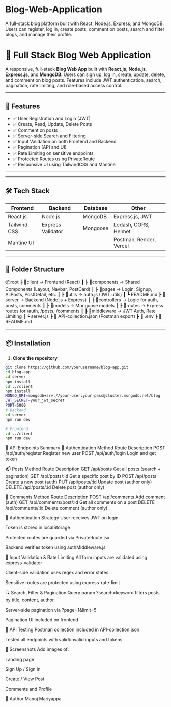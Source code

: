 # Blog-Web-Application
A full-stack blog platform built with React, Node.js, Express, and MongoDB. Users can register, log in, create posts, comment on posts, search and filter blogs, and manage their profile.

# 📝 Full Stack Blog Web Application

A responsive, full-stack **Blog Web App** built with **React.js**, **Node.js**, **Express.js**, and **MongoDB**. Users can sign up, log in, create, update, delete, and comment on blog posts. Features include JWT authentication, search, pagination, rate limiting, and role-based access control.

---

## 🌟 Features

- ✅ User Registration and Login (JWT)
- ✅ Create, Read, Update, Delete Posts
- ✅ Comment on posts
- ✅ Server-side Search and Filtering
- ✅ Input Validation on both Frontend and Backend
- ✅ Pagination (API and UI)
- ✅ Rate Limiting on sensitive endpoints
- ✅ Protected Routes using PrivateRoute
- ✅ Responsive UI using TailwindCSS and Mantine

---


---

## 🛠️ Tech Stack

| Frontend        | Backend            | Database   | Other                 |
|-----------------|--------------------|------------|------------------------|
| React.js        | Node.js            | MongoDB    | Express.js, JWT        |
| Tailwind CSS    | Express Validator  | Mongoose   | Lodash, CORS, Helmet   |
| Mantine UI      |                   |            | Postman, Render, Vercel|

---

## 🧠 Folder Structure

📦root
┣ 📂client → Frontend (React)
┃ ┣ 📂components → Shared Components (Layout, Navbar, PostCard)
┃ ┣ 📂pages → Login, Signup, AllPosts, PostDetail, etc.
┃ ┣ 📂utils → auth.js (JWT utils)
┃ ┗ README.md
┣ 📂server → Backend (Node.js + Express)
┃ ┣ 📂controllers → Logic for auth, posts, comments
┃ ┣ 📂models → Mongoose models
┃ ┣ 📂routes → Express routes for /auth, /posts, /comments
┃ ┣ 📂middleware → JWT Auth, Rate Limiting
┃ ┗ server.js
┣ 📄 API-collection.json (Postman export)
┣ 📄 .env
┣ 📄 README.md

---

## 📦 Installation

1. **Clone the repository**
```bash
git clone https://github.com/yourusername/blog-app.git
cd blog-app
cd server
npm install
cd ../client
npm install
MONGO_URI=mongodb+srv://your-user:your-pass@cluster.mongodb.net/blog
JWT_SECRET=your_jwt_secret
PORT=5000
# Backend
cd server
npm run dev

# Frontend
cd ../client
npm run dev
```

🔑 API Endpoints Summary
🔐 Authentication
Method	Route	Description
POST	/api/auth/register	Register new user
POST	/api/auth/login	Login and get token

📬 Posts
Method	Route	Description
GET	/api/posts	Get all posts (search + pagination)
GET	/api/posts/:id	Get a specific post by ID
POST	/api/posts	Create a new post (auth)
PUT	/api/posts/:id	Update post (author only)
DELETE	/api/posts/:id	Delete post (author only)

💬 Comments
Method	Route	Description
POST	/api/comments	Add comment (auth)
GET	/api/comments/post/:id	Get all comments on a post
DELETE	/api/comments/:id	Delete comment (author only)

🔐 Authentication Strategy
User receives JWT on login

Token is stored in localStorage

Protected routes are guarded via PrivateRoute.jsx

Backend verifies token using authMiddleware.js

📏 Input Validation & Rate Limiting
All form inputs are validated using express-validator

Client-side validation uses regex and error states

Sensitive routes are protected using express-rate-limit

🔍 Search, Filter & Pagination
Query param ?search=keyword filters posts by title, content, author

Server-side pagination via ?page=1&limit=5

Pagination UI included on frontend

🧪 API Testing
Postman collection included in API-collection.json

Tested all endpoints with valid/invalid inputs and tokens

📸 Screenshots
Add images of:

Landing page

Sign Up / Sign In

Create / View Post

Comments and Profile


🙌 Author
Manoj Mariyappa


